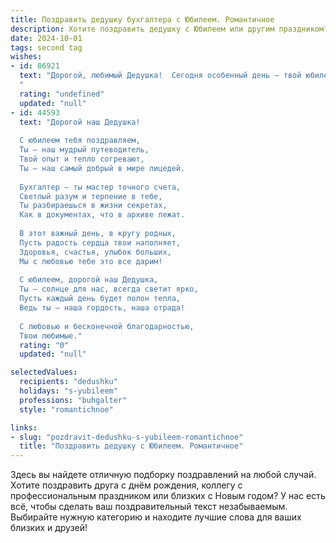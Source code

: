 ```yaml
---
title: Поздравить дедушку бухгалтера с Юбилеем. Романтичное
description: Хотите поздравить дедушку с Юбилеем или другим праздником? Наш ИИ создаст незабываемое поздравление, а вы обязательно выделитесь среди других.  
date: 2024-10-01
tags: second tag
wishes:
- id: 86921
  text: "Дорогой, любимый Дедушка!  Сегодня особенный день – твой юбилей!  Сердце переполняется нежностью и любовью, когда я думаю о тебе, о твоей долгой и интересной жизни, о твоей преданности профессии бухгалтера, где ты, словно опытный художник,  создавал свои точные и прекрасные шедевры из цифр.  Пусть этот юбилей станет для тебя началом новой,  прекрасной главы, наполненной счастьем, здоровьем и безграничной любовью близких.  Мы тебя очень любим!
  "
  rating: "undefined"
  updated: "null"
- id: 44593
  text: "Дорогой наш Дедушка!
  
  С юбилеем тебя поздравляем,
  Ты — наш мудрый путеводитель,
  Твой опыт и тепло согревают,
  Ты — наш самый добрый в мире лицедей.
  
  Бухгалтер — ты мастер точного счета,
  Светлый разум и терпение в тебе,
  Ты разбираешься в жизни секретах,
  Как в документах, что в архиве лежат.
  
  В этот важный день, в кругу родных,
  Пусть радость сердца твои наполняет,
  Здоровья, счастья, улыбок больших,
  Мы с любовью тебе это все дарим!
  
  С юбилеем, дорогой наш Дедушка,
  Ты — солнце для нас, всегда светит ярко,
  Пусть каждый день будет полон тепла,
  Ведь ты — наша гордость, наша отрада!
  
  С любовью и бесконечной благодарностью,
  Твои любимые."
  rating: "0"
  updated: "null"

selectedValues:
  recipients: "dedushku"
  holidays: "s-yubileem"
  professions: "buhgalter"
  style: "romantichnoe"

links:
- slug: "pozdravit-dedushku-s-yubileem-romantichnoe"
  title: "Поздравить дедушку с Юбилеем. Романтичное"
---
```


Здесь вы найдете отличную подборку поздравлений на любой случай. 
Хотите поздравить друга с днём рождения, коллегу с профессиональным праздником или близких с Новым годом? У нас есть всё, чтобы сделать ваш поздравительный текст незабываемым. Выбирайте нужную категорию и находите лучшие слова для ваших близких и друзей!

